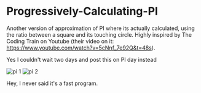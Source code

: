 # Progressively-Calculating-PI
Another version of approximation of PI where its actually calculated, using the ratio between a square and its touching circle. Highly inspired by The Coding Train on Youtube (their video on it: https://www.youtube.com/watch?v=5cNnf_7e92Q&t=48s). 

Yes I couldn't wait two days and post this on PI day instead

![pi 1](https://user-images.githubusercontent.com/91065258/158028953-b8d76052-9b94-439f-a65e-90c2ebfa9bf6.png)
![pi 2](https://user-images.githubusercontent.com/91065258/158028956-9c759e4b-7774-4824-8dc1-f21d57dfb09b.png)

Hey, I never said it's a fast program.
